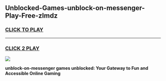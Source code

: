 
## Unblocked-Games-unblock-on-messenger-Play-Free-zlmdz
<h3>
<a href="https://premium76.site?title=unblock-on-messenger&ref=20M">CLICK TO PLAY</a></h3>
<hr>

<h3>
<a href="https://premium76.site?title=unblock-on-messenger&ref=20M">CLICK 2 PLAY</a>
  
</h3>

<a href="https://premium76.site?title=unblock-on-messenger&ref=19M"><img src="https://clearcache.store/games.png"></a>


**unblock-on-messenger games unblocked: Your Gateway to Fun and Accessible Online Gaming**
